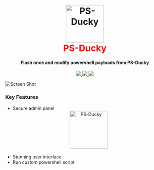 <h1 align="center">
  <br>
  <a href="https://github.com/SpiderMate/PS-Ducky"><img src="https://image.ibb.co/eu9q9z/Pics_Art_09_15_10_46_46.png" hight="120" width="120" alt="PS-Ducky"></a>
  <br>
  <font color="red">PS-Ducky</font>
  <br>
</h1>
<h4 align="center">Flash once and modify powershell payloads from PS-Ducky</h4>
<p align="center">
  <a href="https://github.com/SpiderMate/PS-Ducky/releases">
    <img src="https://img.shields.io/badge/release-v0.1-blue.svg">
  </a>
  <a href="https://github.com/SpiderMate/PS-Ducky/issues">
    <img src="https://img.shields.io/badge/issues-0-red.svg">
  </a>
    <a href="https://github.com/SpiderMate/PS-Ducky/issues">
    <img src="https://img.shields.io/badge/php-7-green.svg">
  </a>
</p>

![Screen Shot](https://image.ibb.co/mamqsK/ss1.png)

### Key Features

- Secure admin panel
<br/><center><img src="https://image.ibb.co/fbvN6e/ss2.png" hight="200" width="120" alt="PS-Ducky"></center><br/>
- Stunning user interface
- Run custom powershell script

